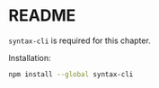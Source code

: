 # README

`syntax-cli` is required for this chapter.

Installation:

```bash
npm install --global syntax-cli
```

